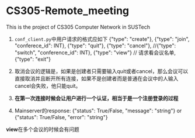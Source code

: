 # CS305-Remote_meeting
This is the project of CS305 Computer Network in SUSTech

1. `conf_client.py`中用户请求的格式应如下
{"type": "create"},  {"type": "join", "conferece_id": INT},  {"type": "quit"},  {"type": "cancel"},  //{"type": "switch", "conference_id": INT},  {"type": "view"} // 请求看会议名单,  {"type": "exit"}

2. 取消会议的逻辑是，如果是创建者只需要输入quit或者cancel，那么会议可以直接取消并且断开所有连接，如果不是创建者而是普通在会议中的人输入cancel会失败，他只能quit。

3. **在第一次连接时候会让用户进行一个认证，相当于是一个注册登录的过程**

4. Mainserver的response: {"status": True/False, "message": "string"} or {"status": True/False, "error": "string"}


**view**在多个会议的时候会有问题
